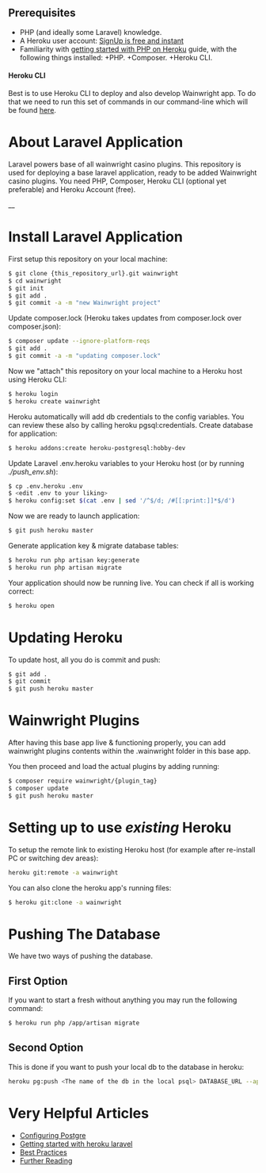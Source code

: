 ## Prerequisites
+ PHP (and ideally some Laravel) knowledge.
+ A Heroku user account: [SignUp is free and instant](https://signup.heroku.com/signup/dc)
+ Familiarity with [getting started with PHP on Heroku](https://devcenter.heroku.com/articles/getting-started-with-php) guide, with the following things installed:
		+PHP.
		+Composer.
		+Heroku CLI.

#### Heroku CLI
Best is to use Heroku CLI to deploy and also develop Wainwright app.
To do that we need to run this set of commands in our command-line which will be found [here](https://cli.heroku.com/).


# About Laravel Application
Laravel powers base of all wainwright casino plugins. This repository is used for deploying a base laravel application, ready to be added Wainwright casino plugins.
You need PHP, Composer, Heroku CLI (optional yet preferable) and Heroku Account (free).

__

# Install Laravel Application
First setup this repository on your local machine:
```bash 
$ git clone {this_repository_url}.git wainwright
$ cd wainwright
$ git init
$ git add .
$ git commit -a -m "new Wainwright project"
```

Update composer.lock (Heroku takes updates from composer.lock over composer.json):
```bash
$ composer update --ignore-platform-reqs
$ git add .
$ git commit -a -m "updating composer.lock"
```

Now we "attach" this repository on your local machine to a Heroku host using Heroku CLI:
```bash
$ heroku login
$ heroku create wainwright
```

Heroku automatically will add db credentials to the config variables. You can review these also by calling heroku pgsql:credentials. 
Create database for application:
```bash
$ heroku addons:create heroku-postgresql:hobby-dev
```

Update Laravel .env.heroku variables to your Heroku host (or by running *./push_env.sh*):
```bash
$ cp .env.heroku .env
$ <edit .env to your liking>
$ heroku config:set $(cat .env | sed '/^$/d; /#[[:print:]]*$/d')
```

Now we are ready to launch application:
```bash
$ git push heroku master
```

Generate application key & migrate database tables:
```bash
$ heroku run php artisan key:generate
$ heroku run php artisan migrate
```

Your application should now be running live. You can check if all is working correct:
```bash
$ heroku open
```



# Updating Heroku
To update host, all you do is commit and push:
```bash
$ git add .
$ git commit
$ git push heroku master
```



# Wainwright Plugins
After having this base app live & functioning properly, you can add wainwright plugins contents within the .wainwright folder in this base app. 

You then proceed and load the actual plugins by adding running:
```bash
$ composer require wainwright/{plugin_tag}
$ composer update
$ git push heroku master
```




# Setting up to use _existing_ Heroku
To setup the remote link to existing Heroku host (for example after re-install PC or switching dev areas):
```bash
heroku git:remote -a wainwright
```

You can also clone the heroku app's running files:
```bash
$ heroku git:clone -a wainwright
```



# Pushing The Database
We have two ways of pushing the database.

## First Option
If you want to start a fresh without anything you may run the following command:

```bash
$ heroku run php /app/artisan migrate
```

## Second Option
This is done if you want to push your local db to the database in heroku:

```bash
heroku pg:push <The name of the db in the local psql> DATABASE_URL --app <heroku-app>
```



# Very Helpful Articles
+ [Configuring Postgre](https://mattstauffer.com/blog/laravel-on-heroku-using-a-postgresql-database/)
+ [Getting started with heroku laravel](https://devcenter.heroku.com/articles/getting-started-with-laravel)
+ [Best Practices](https://devcenter.heroku.com/articles/getting-started-with-laravel#best-practices)
+ [Further Reading](https://devcenter.heroku.com/articles/getting-started-with-laravel#further-reading)
